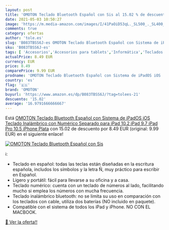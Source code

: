 ```yaml
---
layout: post
title: 'OMOTON Teclado Bluetooth Español con Sis al 15.02 % de descuento'
date: 2021-05-03 10:50:27
image: 'https://m.media-amazon.com/images/I/41PaOiD53qL._SL500_._SL400_.jpg'
comments: true
category: ofertas
author: 'tole.es'
slug: 'B083TBSS6J-es OMOTON Teclado Bluetooth Español con Sistema de iPadOS iOS...'
sku: 'B083TBSS6J-es'
tags: [ 'Accesorios','Accesorios para tablets','Informática','Teclados para tablets','ipad','iphone','omoton', ]
actualPrice: 8.49 EUR
currency: EUR
price: 8.49
comparePrice: 9.99 EUR
prodname: 'OMOTON Teclado Bluetooth Español con Sistema de iPadOS iOS  Teclado Inalámbrico con Numérico Separado  para iPad 10.2  iPad 9.7  iPad Pro 10.5  iPhone  Plata'
country: 'es'
flag: '🇪🇸'
brand: 'OMOTON'
buyurl: 'https://www.amazon.es/dp/B083TBSS6J/?tag=tolees-21'
descuento: '15.02'
average: '16.9791666666667'
---
```


Está [OMOTON Teclado Bluetooth Español con Sistema de iPadOS iOS  Teclado Inalámbrico con Numérico Separado  para iPad 10.2  iPad 9.7  iPad Pro 10.5  iPhone  Plata](https://www.amazon.es/dp/B083TBSS6J/?tag=tolees-21) con 15.02 de descuento por 8.49 EUR (original: 9.99 EUR) en el siguiente enlace!

[![OMOTON Teclado Bluetooth Español con Sis](https://m.media-amazon.com/images/I/41PaOiD53qL._SL500_._SL400_.jpg)](https://www.amazon.es/dp/B083TBSS6J/?tag=tolees-21)

ℹ️:

- Teclado en español: todas las teclas están diseñadas en la escritura española, includos los símbolos y la letra Ñ, muy práctico para escribir en Español.
- Ligero y portátil: fácil para llevarse a su oficina y a casa.
- Teclado numérico: cuenta con un teclado de números al lado, facilitando mucho si emplea los números con mucha frecuencia.
- Teclado inalámbrico bluetooth: no se limita su uso en comparación con los teclados con cable, utiliza dos baterías (NO incluido en paquete).
- Compatible con el sistema de todos los iPad y iPhone. NO CON EL MACBOOK.

[🛒 Ver la oferta!!](https://www.amazon.es/dp/B083TBSS6J/?tag=tolees-21)
